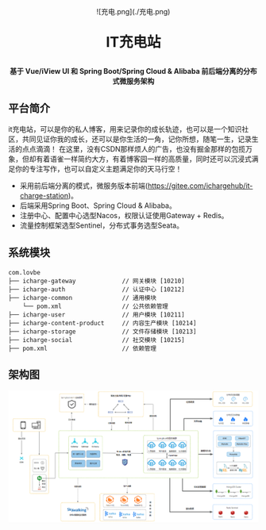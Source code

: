 <p align="center">
	![充电.png](./充电.png)
</p>
<h1 align="center" style="margin: 30px 0 30px; font-weight: bold;">IT充电站</h1>
<h4 align="center">基于 Vue/iView UI 和 Spring Boot/Spring Cloud & Alibaba 前后端分离的分布式微服务架构</h4>


## 平台简介

it充电站，可以是你的私人博客，用来记录你的成长轨迹，也可以是一个知识社区，共同见证你我的成长，还可以是你生活的一角，记你所想，随笔一生，记录生活的点点滴滴！
在这里，没有CSDN那样烦人的广告，也没有掘金那样的包揽万象，但却有着语雀一样简约大方，有着博客园一样的高质量，同时还可以沉浸式满足你的专注写作，也可以自定义主题满足你的天马行空！

* 采用前后端分离的模式，微服务版本前端(https://gitee.com/ichargehub/it-charge-station)。
* 后端采用Spring Boot、Spring Cloud & Alibaba。
* 注册中心、配置中心选型Nacos，权限认证使用Gateway + Redis。
* 流量控制框架选型Sentinel，分布式事务选型Seata。

## 系统模块

~~~
com.lovbe     
├── icharge-gateway             // 网关模块 [10210]
├── icharge-auth                // 认证中心 [10212]
├── icharge-common              // 通用模块
    └── pom.xml                 // 公共依赖管理
├── icharge-user                // 用户模块 [10211]
├── icharge-content-product     // 内容生产模块 [10214]
├── icharge-storage             // 文件存储模块 [10213]
├── icharge-social              // 社交模块 [10215]
├── pom.xml                     // 依赖管理
~~~

## 架构图

![技术结构](./技术架构图.png)
